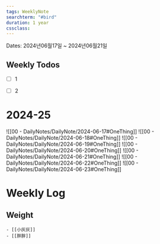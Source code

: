 ```yaml
---
tags: WeeklyNote
searchterm: "#bird"
duration: 1 year
cssclass: 
---
```


Dates: 2024년06월17일 ~ 2024년06월21일

## Weekly Todos
- [ ] 1
- [ ] 2


# 2024-25
![[00 - DailyNotes/DailyNote/2024-06-17#OneThing]] 
![[00 - DailyNotes/DailyNote/2024-06-18#OneThing]]
![[00 - DailyNotes/DailyNote/2024-06-19#OneThing]] 
![[00 - DailyNotes/DailyNote/2024-06-20#OneThing]] 
![[00 - DailyNotes/DailyNote/2024-06-21#OneThing]] 
![[00 - DailyNotes/DailyNote/2024-06-22#OneThing]] 
![[00 - DailyNotes/DailyNote/2024-06-23#OneThing]] 

# Weekly Log
## Weight
```ad-kanban
- [[小灰灰]]
- [[胖胖]]
```
